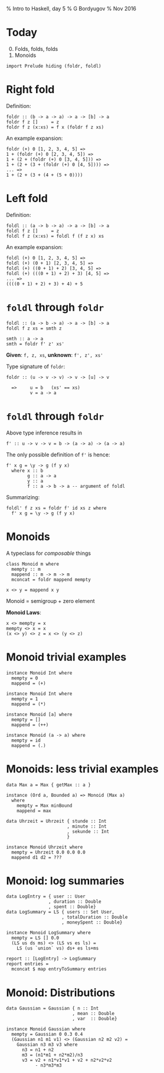 % Intro to Haskell, day 5
% G Bordyugov
% Nov 2016


Today
=====

0. Folds, folds, folds
1. Monoids

~~~{.haskell}
import Prelude hiding (foldr, foldl)
~~~

Right fold
==========
Definition:

~~~{.haskell}
foldr :: (b -> a -> a) -> a -> [b] -> a
foldr f z []     = z
foldr f z (x:xs) = f x (foldr f z xs)
~~~

An example expansion:

~~~{.haskell .ignore}
foldr (+) 0 [1, 2, 3, 4, 5] =>
1 + (foldr (+) 0 [2, 3, 4, 5]) =>
1 + (2 + (foldr (+) 0 [3, 4, 5])) =>
1 + (2 + (3 + (foldr (+) 0 [4, 5]))) =>
... =>
1 + (2 + (3 + (4 + (5 + 0))))
~~~

Left fold
=========
Definition:

~~~{.haskell}
foldl :: (a -> b -> a) -> a -> [b] -> a
foldl f z []     = z
foldl f z (x:xs) = foldl f (f z x) xs
~~~

An example expansion:

~~~{.haskell .ignore}
foldl (+) 0 [1, 2, 3, 4, 5] =>
foldl (+) (0 + 1) [2, 3, 4, 5] =>
foldl (+) ((0 + 1) + 2) [3, 4, 5] =>
foldl (+) (((0 + 1) + 2) + 3) [4, 5] =>
... =>
((((0 + 1) + 2) + 3) + 4) + 5
~~~

`foldl` through `foldr`
=======================
~~~{.haskell .ignore}
foldl :: (a -> b -> a) -> a -> [b] -> a
foldl f z xs = smth z

smth :: a -> a
smth = foldr f' z' xs'
~~~

__Given__: `f, z, xs`, __unknown__: `f', z', xs'`

Type signature of `foldr`:

~~~{.haskell .ignore}
foldr :: (u -> v -> v) -> v -> [u] -> v

  =>     u = b   (xs' == xs)
         v = a -> a
~~~


`foldl` through `foldr`
=======================
Above type inference results in

~~~{.haskell .ignore}
f' :: u -> v -> v = b -> (a -> a) -> (a -> a)
~~~

The only possible definition of `f'` is hence:

~~~{.haskell .ignore}
f' x g = \y -> g (f y x)
  where x :: b
        g :: a -> a
        y :: a
        f :: a -> b -> a -- argument of foldl
~~~

Summarizing:

~~~{.haskell}
foldl' f z xs = foldr f' id xs z where
  f' x g = \y -> g (f y x)
~~~


Monoids
=======
A typeclass for _composable_ things

~~~{.haskell .ignore}
class Monoid m where
  mempty :: m
  mappend :: m -> m -> m
  mconcat = foldr mappend mempty

x <> y = mappend x y
~~~

Monoid = semigroup + zero element

__Monoid Laws__:

~~~{.haskell .ignore}
x <> mempty = x
mempty <> x = x
(x <> y) <> z = x <> (y <> z)
~~~

Monoid trivial examples
=======================

~~~{.haskell .ignore}
instance Monoid Int where
  mempty = 0
  mappend = (+)

instance Monoid Int where
  mempty = 1
  mappend = (*)

instance Monoid [a] where
  mempty = []
  mappend = (++)

instance Monoid (a -> a) where
  mempty = id
  mappend = (.)
~~~

Monoids: less trivial examples
==============================
~~~{.haskell .ignore}
data Max a = Max { getMax :: a }

instance (Ord a, Bounded a) => Monoid (Max a)
  where
    mempty = Max minBound
    mappend = max

data Uhrzeit = Uhrzeit { stunde :: Int
                       , minute :: Int
                       , sekunde :: Int
                       }

instance Monoid Uhrzeit where
  mempty = Uhrzeit 0.0 0.0 0.0
  mappend d1 d2 = ???
~~~


Monoid: log summaries
=====================
~~~{.haskell .ignore}
data LogEntry = { user :: User
                , duration :: Double
                , spent :: Double}
data LogSummary = LS { users :: Set User,
                     , totalDuration :: Double
                     , moneySpent :: Double}

instance Monoid LogSummary where
  mempty = LS [] 0.0
  (LS us ds ms) <> (LS vs es ls) =
    LS (us `union` vs) ds+ es ls+ms

report :: [LogEntry] -> LogSummary
report entries =
  mconcat $ map entryToSummary entries
~~~

Monoid: Distributions
=====================
~~~{.haskell .ignore}
data Gaussian = Gaussian { n :: Int
                         , mean :: Double
                         , var  :: Double}

instance Monoid Gaussian where
  mempty = Gaussian 0 0.3 0.4
  (Gaussian n1 m1 v1) <> (Gaussian n2 m2 v2) =
    Gaussian n3 m3 v3 where
      n3 = n1 + n2
      m3 = (n1*m1 + n2*m2)/n3
      v3 = v2 + n1*v1*v1 + v2 + n2*v2*v2
           - n3*m3*m3
~~~
